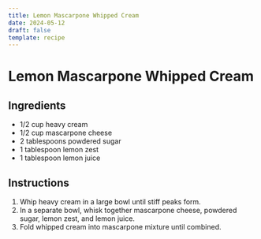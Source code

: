 ```yaml
---
title: Lemon Mascarpone Whipped Cream
date: 2024-05-12
draft: false
template: recipe
---
```


# Lemon Mascarpone Whipped Cream

## Ingredients

* 1/2 cup heavy cream
* 1/2 cup mascarpone cheese
* 2 tablespoons powdered sugar
* 1 tablespoon lemon zest
* 1 tablespoon lemon juice

## Instructions

1. Whip heavy cream in a large bowl until stiff peaks form.
2. In a separate bowl, whisk together mascarpone cheese, powdered sugar, lemon zest, and lemon juice.
3. Fold whipped cream into mascarpone mixture until combined.

